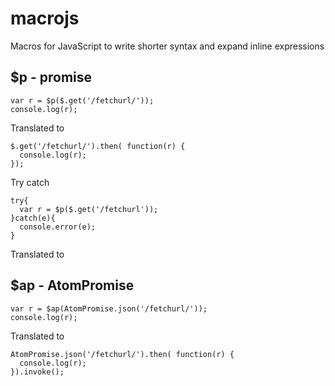 # macrojs
Macros for JavaScript to write shorter syntax and expand inline expressions

$p - promise
------------

    var r = $p($.get('/fetchurl/'));
    console.log(r);
  
Translated to

    $.get('/fetchurl/').then( function(r) {
      console.log(r);
    });
  
Try catch

    try{
      var r = $p($.get('/fetchurl'));
    }catch(e){
      console.error(e);
    }

Translated to

    

$ap - AtomPromise
-----------------

    var r = $ap(AtomPromise.json('/fetchurl/'));
    console.log(r);
  
Translated to

    AtomPromise.json('/fetchurl/').then( function(r) {
      console.log(r);
    }).invoke();
  
